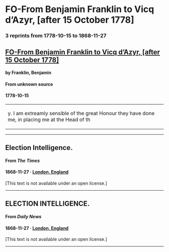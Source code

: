
# FO-From Benjamin Franklin to Vicq d’Azyr, [after 15 October 1778]

### 3 reprints from 1778-10-15 to 1868-11-27

## [FO-From Benjamin Franklin to Vicq d’Azyr, [after 15 October 1778]](https://founders.archives.gov/documents/Franklin/01-27-02-0543)

#### by Franklin, Benjamin

#### From unknown source

#### 1778-10-15

<table style="width: 100%;"><tr><td style="width: 50%">

y. I am extreamly sensible of the great Honour they have done me, in placing me at the Head of th
</td></tr></table>

---

## Election Intelligence.

#### From _The Times_

#### 1868-11-27 &middot; [London, England](http://dbpedia.org/resource/London)

[This text is not available under an open license.]

---

## ELECTION INTELLIGENCE.

#### From _Daily News_

#### 1868-11-27 &middot; [London, England](http://dbpedia.org/resource/London)

[This text is not available under an open license.]

---

